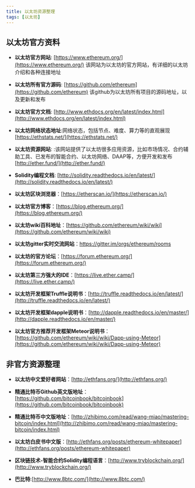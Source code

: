 ```yaml
---
title: 以太坊资源整理
tags: [以太坊]
---
```


## 以太坊官方资料
- **以太坊官方网站**: [https://www.ethereum.org/](https://www.ethereum.org/) 该网站为以太坊的官方网站，有详细的以太坊介绍和各种连接地址
- **以太坊所有官方源码**: [https://github.com/ethereum](https://github.com/ethereum) 该github为以太坊所有项目的源码地址，以及更新和发布
-  **以太坊官方文档**: [http://www.ethdocs.org/en/latest/index.html](http://www.ethdocs.org/en/latest/index.html)
-  **以太坊网络状态地址**:网络状态，包括节点、难度、算力等的直观展现 [https://ethstats.net/](https://ethstats.net/)
-  **以太坊资源网站**: :该网站提供了以太坊很多应用资源，比如市场情况、合约辅助工具、已发布的智能合约、以太坊网络、DAAP等，方便开发和发布 [http://ether.fund/](http://ether.fund/)
- **Solidity编程文档**: [http://solidity.readthedocs.io/en/latest/](http://solidity.readthedocs.io/en/latest/)

- **以太坊区块浏览器**：[https://etherscan.io/](https://etherscan.io/)

- **以太坊官方博客**：[https://blog.ethereum.org/](https://blog.ethereum.org/)

- **以太坊wiki百科地址**：[https://github.com/ethereum/wiki/wiki](https://github.com/ethereum/wiki/wiki)

- **以太坊gitter实时交流网站**：[https://gitter.im/orgs/ethereum/rooms ](https://gitter.im/orgs/ethereum/rooms )

- **以太坊的官方论坛**：[https://forum.ethereum.org/](https://forum.ethereum.org/)

- **以太坊第三方强大的IDE**：[https://live.ether.camp/](https://live.ether.camp/)

- **以太坊开发框架Truffle说明书**：[http://truffle.readthedocs.io/en/latest/](http://truffle.readthedocs.io/en/latest/)

- **以太坊开发框架dapple说明书**：[http://dapple.readthedocs.io/en/master/](http://dapple.readthedocs.io/en/master/)

- **以太坊官方推荐开发框架Meteor说明书**：[https://github.com/ethereum/wiki/wiki/Dapp-using-Meteor](https://github.com/ethereum/wiki/wiki/Dapp-using-Meteor)


## 非官方资源整理
- **以太坊中文爱好者网站**：[http://ethfans.org/](http://ethfans.org/)

- **精通比特币Github英文版地址**：[https://github.com/bitcoinbook/bitcoinbook](https://github.com/bitcoinbook/bitcoinbook)

- **精通比特币中文版地址**：[http://zhibimo.com/read/wang-miao/mastering-bitcoin/index.html](http://zhibimo.com/read/wang-miao/mastering-bitcoin/index.html)

- **以太坊白皮书中文版**：[http://ethfans.org/posts/ethereum-whitepaper](http://ethfans.org/posts/ethereum-whitepaper)

- **区块链技术-智能合约Solidity编程语言**：[http://www.tryblockchain.org/](http://www.tryblockchain.org/)

- **巴比特**:[http://www.8btc.com/](http://www.8btc.com/)
